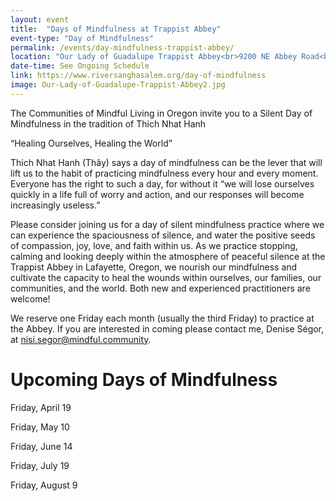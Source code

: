 ```yaml
---
layout: event
title:  "Days of Mindfulness at Trappist Abbey"
event-type: "Day of Mindfulness"
permalink: /events/day-mindfulness-trappist-abbey/
location: "Our Lady of Guadalupe Trappist Abbey<br>9200 NE Abbey Road<br>Carlton , OR"
date-time: See Ongoing Schedule
link: https://www.riversanghasalem.org/day-of-mindfulness
image: Our-Lady-of-Guadalupe-Trappist-Abbey2.jpg
---
```


The Communities of Mindful Living in Oregon invite you to a Silent Day of Mindfulness in the tradition of Thich Nhat Hanh

“Healing Ourselves, Healing the World”

Thich Nhat Hanh (Thây) says a day of mindfulness can be the lever that will lift us to the habit of practicing mindfulness every hour and every moment. Everyone has the right to such a day, for without it “we will lose ourselves quickly in a life full of worry and action, and our responses will become increasingly useless.”

Please consider joining us for a day of silent mindfulness practice where we can experience the spaciousness of silence, and water the positive seeds of compassion, joy, love, and faith within us. As we practice stopping, calming and looking deeply within the atmosphere of peaceful silence at the Trappist Abbey in Lafayette, Oregon, we nourish our mindfulness and cultivate the capacity to heal the wounds within ourselves, our families, our communities, and the world. Both new and experienced practitioners are welcome!

We reserve one Friday each month (usually the third Friday) to practice at the Abbey.  If you are interested in coming please contact me, Denise Ségor, at <nisi.segor@mindful.community>.

# Upcoming Days of Mindfulness

Friday, April 19

Friday, May 10

Friday, June 14

Friday, July 19

Friday, August 9
